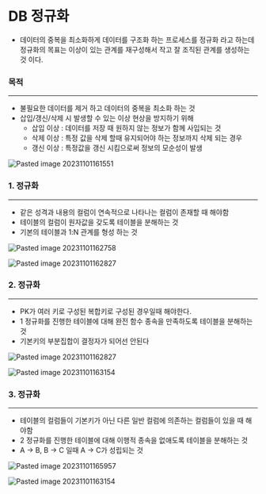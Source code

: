 # DB 정규화

- 데이터의 중복을 최소화하게 데이터를 구조화 하는 프로세스를 정규화 라고 하는데 정규화의 목표는 이상이 있는 관계를 재구성해서 작고 잘 조직된 관계를 생성하는 것 이다.


### 목적
---

- 불필요한 데이터를 제거 하고 데이터의 중복을 최소화 하는 것
- 삽입/갱신/삭제 시 발생할 수 있는 이상 현상을 방지하기 위해
	- 삽입 이상 : 데이터를 저장  때 원하지 않는 정보가 함께 사입되는 것
	- 삭제 이상 : 특정 값을 삭제 할때 유지되어야 하는 정보까지 삭제 되는 경우
	- 갱신 이상 : 특정값을 갱신 시킴으로써 정보의 모순성이 발생


![Pasted image 20231101161551](https://github.com/hyeonjaez/Cs-study/assets/50399586/eb428bfc-83d4-4a71-a725-d8e155b8aaf9)



### 1. 정규화
---

- 같은 성격과 내용의 컬럼이 연속적으로 나타나는 컬럼이 존재할 때 해야함
- 테이블의 컬럼이 원자값을 갖도록 테이블을 분해하는 것
- 기본의 테이블과 1:N 관계를 형성 하는 것

![Pasted image 20231101162758](https://github.com/hyeonjaez/Cs-study/assets/50399586/9616b241-2531-4ab0-ae3f-d863e3761660)


![Pasted image 20231101162827](https://github.com/hyeonjaez/Cs-study/assets/50399586/9ac3310b-c923-440e-85f6-7686a09bd853)


### 2. 정규화
---

- PK가 여러 키로 구성된 복합키로 구성된 경우일때 해야한다.
- 1 정규화를 진행한 테이블에 대해 완전 함수 종속을 만족하도록 테이블을 분해하는 것
- 기본키의 부분집합이 결정자가 되어선 안된다

![Pasted image 20231101162827](https://github.com/hyeonjaez/Cs-study/assets/50399586/68ac248d-ebd5-4ddb-84f4-8851a56654b3)


![Pasted image 20231101163154](https://github.com/hyeonjaez/Cs-study/assets/50399586/5de16f8f-60ba-4786-8203-f2e88e9c6657)




### 3. 정규화
---

- 테이블의 컬럼들이 기본키가 아닌 다른 일반 컬럼에 의존하는 컬럼들이 있을 때 해야함
- 2 정규화를 진행한 테이블에 대해 이행적 종속을 없애도록 테이블을 분해하는 것
- A -> B, B -> C 일때 A -> C가 성립되는 것

![Pasted image 20231101165957](https://github.com/hyeonjaez/Cs-study/assets/50399586/f2d70793-84b7-4a75-a636-a8e3304aceaa)


![Pasted image 20231101163154](https://github.com/hyeonjaez/Cs-study/assets/50399586/78edf72a-1ad9-40e7-85cd-3d2d39ca9a6b)



